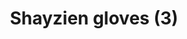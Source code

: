 ---
layout: item
title: Shayzien gloves (3)
item-id: 13367
datatable: true
id: 13367
name: "Shayzien gloves (3)"
members: true
lowalch: 16
highalch: 24
examine: "Dress like a tier 3 Shayzien soldier."
monsters:
  - id: 6909
    name: "Soldier (tier 3)"
    members: true
    combat_level: 58
    wiki_url: "https://oldschool.runescape.wiki/w/Soldier_(tier_3)"
    drops:
      - quantity: "1"
        rarity: 1
        drop_requirements: null
---